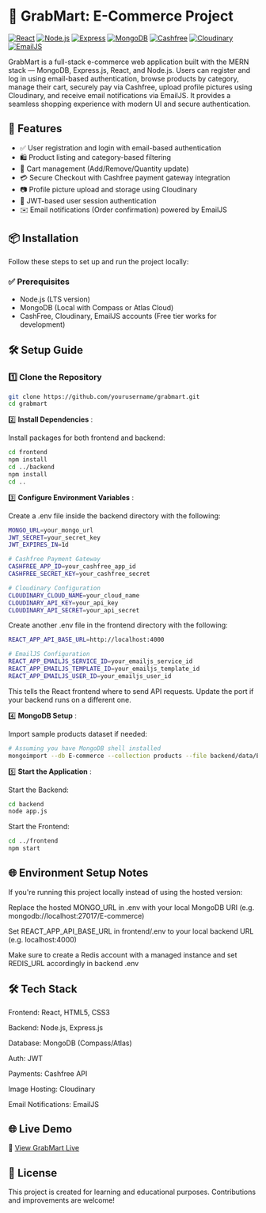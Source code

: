 # 🛒 GrabMart: E-Commerce Project

[![React](https://img.shields.io/badge/React-61DAFB?style=flat&logo=react&logoColor=white)](https://reactjs.org/)
[![Node.js](https://img.shields.io/badge/Node.js-339933?style=flat&logo=node.js&logoColor=white)](https://nodejs.org/)
[![Express](https://img.shields.io/badge/Express-000000?style=flat&logo=express&logoColor=white)](https://expressjs.com/)
[![MongoDB](https://img.shields.io/badge/MongoDB-47A248?style=flat&logo=mongodb&logoColor=white)](https://www.mongodb.com/)
[![Cashfree](https://img.shields.io/badge/Cashfree-00457C?style=flat&logo=paypal&logoColor=white)](https://www.cashfree.com/)
[![Cloudinary](https://img.shields.io/badge/Cloudinary-3448C5?style=flat&logo=cloudinary&logoColor=white)](https://cloudinary.com/)
[![EmailJS](https://img.shields.io/badge/EmailJS-D14836?style=flat&logo=mail&logoColor=white)](https://www.emailjs.com/)

GrabMart is a full-stack e-commerce web application built with the MERN stack — MongoDB, Express.js, React, and Node.js. Users can register and log in using email-based authentication, browse products by category, manage their cart, securely pay via Cashfree, upload profile pictures using Cloudinary, and receive email notifications via EmailJS. It provides a seamless shopping experience with modern UI and secure authentication.

## 🚀 Features

- ✅ User registration and login with email-based authentication
- 🛍️ Product listing and category-based filtering
- 🛒 Cart management (Add/Remove/Quantity update)
- 💳 Secure Checkout with Cashfree payment gateway integration
- 📷 Profile picture upload and storage using Cloudinary
- 🔐 JWT-based user session authentication
- ✉️ Email notifications (Order confirmation) powered by EmailJS

## 📦 Installation

Follow these steps to set up and run the project locally:

### ✅ Prerequisites

- Node.js (LTS version)
- MongoDB (Local with Compass or Atlas Cloud)
- CashFree, Cloudinary, EmailJS accounts (Free tier works for development)

## 🛠 Setup Guide

### 1️⃣ Clone the Repository
```bash
git clone https://github.com/yourusername/grabmart.git
cd grabmart
```

2️⃣ **Install Dependencies** :

Install packages for both frontend and backend:
```bash
cd frontend
npm install
cd ../backend
npm install
cd ..
```

3️⃣ **Configure Environment Variables** :

Create a .env file inside the backend directory with the following:
```bash
MONGO_URL=your_mongo_url
JWT_SECRET=your_secret_key
JWT_EXPIRES_IN=1d

# Cashfree Payment Gateway
CASHFREE_APP_ID=your_cashfree_app_id
CASHFREE_SECRET_KEY=your_cashfree_secret

# Cloudinary Configuration
CLOUDINARY_CLOUD_NAME=your_cloud_name
CLOUDINARY_API_KEY=your_api_key
CLOUDINARY_API_SECRET=your_api_secret
```

Create another .env file in the frontend directory with the following:
```bash
REACT_APP_API_BASE_URL=http://localhost:4000

# EmailJS Configuration
REACT_APP_EMAILJS_SERVICE_ID=your_emailjs_service_id
REACT_APP_EMAILJS_TEMPLATE_ID=your_emailjs_template_id
REACT_APP_EMAILJS_USER_ID=your_emailjs_user_id
```
This tells the React frontend where to send API requests. Update the port if your backend runs on a different one.

4️⃣ **MongoDB Setup** :

Import sample products dataset if needed:
```bash
# Assuming you have MongoDB shell installed
mongoimport --db E-commerce --collection products --file backend/data/E-commerce.products.json --jsonArray
```

5️⃣ **Start the Application** :

Start the Backend:
```bash
cd backend
node app.js
```

Start the Frontend:
```bash
cd ../frontend
npm start
```
## 🌐 Environment Setup Notes

If you're running this project locally instead of using the hosted version:

Replace the hosted MONGO_URL in .env with your local MongoDB URI (e.g. mongodb://localhost:27017/E-commerce)

Set REACT_APP_API_BASE_URL in frontend/.env to your local backend URL (e.g. localhost:4000)

Make sure to create a Redis account with a managed instance and set REDIS_URL accordingly in backend .env

## 🛠 Tech Stack

Frontend: React, HTML5, CSS3

Backend: Node.js, Express.js

Database: MongoDB (Compass/Atlas)

Auth: JWT

Payments: Cashfree API

Image Hosting: Cloudinary

Email Notifications: EmailJS

## 🌐 Live Demo

🔗 [View GrabMart Live](https://grab-mart-ecommerce-website.vercel.app/)

## 📜 License

This project is created for learning and educational purposes. Contributions and improvements are welcome!
